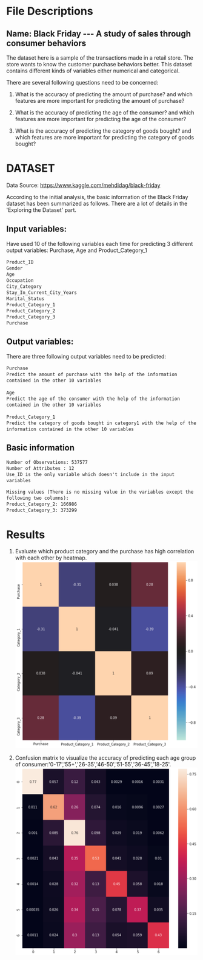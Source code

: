 # File Descriptions

## Name: Black Friday --- A study of sales through consumer behaviors

The dataset here is a sample of the transactions made in a retail store. The store wants to know the customer purchase behaviors better. This dataset contains different kinds of variables either numerical and categorical. 

There are several following questions need to be concerned:
1. What is the accuracy of predicting the amount of purchase? and which features are more important for predicting the amount of purchase?
   
2. What is the accuracy of predicting the age of the consumer? and which features are more important for predicting the age of the consumer?
   
3. What is the accuracy of predicting the category of goods bought? and which features are more important for predicting the category of goods bought?


# DATASET
Data Source: https://www.kaggle.com/mehdidag/black-friday

According to the initial analysis, the basic information of the Black Friday dataset has been summarized as follows. There are a lot of details in the 'Exploring the Dataset' part.

## Input variables:
Have used 10 of the following variables each time for predicting 3 different output variables: Purchase, Age and Product_Category_1

```
Product_ID
Gender
Age
Occupation
City_Category
Stay_In_Current_City_Years
Marital_Status
Product_Category_1
Product_Category_2
Product_Category_3
Purchase
```

## Output variables:
There are three following output variables need to be predicted:

```
Purchase
Predict the amount of purchase with the help of the information contained in the other 10 variables

Age
Predict the age of the consumer with the help of the information contained in the other 10 variables

Product_Category_1
Predict the category of goods bought in category1 with the help of the information contained in the other 10 variables
```

## Basic information
```
Number of Observations: 537577
Number of Attributes : 12
Use_ID is the only variable which doesn't include in the input variables
```

```
Missing values (There is no missing value in the variables except the following two columns):
Product_Category_2: 166986
Product_Category_3: 373299
```

# Results
1. Evaluate which product category and the purchase has high correlation with each other by heatmap.
![](graphs/Relationship_between_product_category_and_purchase.png)

2. Confusion matrix to visualize the accuracy of predicting each age group of consumer:'0-17','55+','26-35','46-50','51-55','36-45','18-25'.
![](graphs/confusion_matrix_to_visualize_the_accuracy.png)

